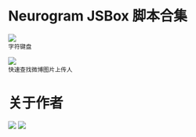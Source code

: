 # Neurogram JSBox 脚本合集

[![](https://img.shields.io/badge/Chars%20Keyboard-Neurogram-brightgreen.svg)](https://github.com/Neurogram-R/JSBox/blob/master/Neurogram/Chars%20Keyboard.js)  
`字符键盘`

[![](https://img.shields.io/badge/WeiboImgUploader-Neurogram-brightgreen.svg)](https://github.com/Neurogram-R/JSBox/blob/master/Neurogram/WeiboImgUploader.js)  
`快速查找微博图片上传人`

# 关于作者
[![](https://img.shields.io/badge/GitHub-Neurogram--R-brightgreen.svg?logo=GitHub&logoColor=white)](https://github.com/Neurogram-R)
[![](https://img.shields.io/badge/Telegram-@Neurogram-1A92D2.svg?logo=Telegram&logoColor=white)](https://t.me/Neurogram)
